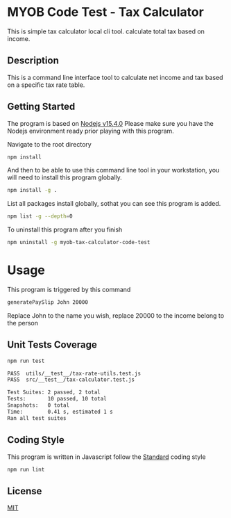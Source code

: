 # MYOB Code Test - Tax Calculator
This is simple tax calculator local cli tool. calculate total tax based on income.


## Description
This is a command line interface tool to calculate net income and tax based on a specific tax rate table.

## Getting Started
The program is based on [Nodejs v15.4.0](https://nodejs.org/en/blog/release/v15.4.0/)
Please make sure you have the Nodejs environment ready prior playing with this program.

Navigate to the root directory
```bash
npm install
```

And then to be able to use this command line tool in your workstation, you will need to install this program globally.
```bash
npm install -g .
```

List all packages install globally, sothat you can see this program is added.
```bash
npm list -g --depth=0
```

To uninstall this program after you finish
```bash
npm uninstall -g myob-tax-calculator-code-test
```

# Usage
This program is triggered by this command
```bash
generatePaySlip John 20000
```
Replace John to the name you wish, replace 20000 to the income belong to the person

## Unit Tests Coverage
```bash
npm run test
```
```bash
PASS  utils/__test__/tax-rate-utils.test.js
PASS  src/__test__/tax-calculator.test.js

Test Suites: 2 passed, 2 total
Tests:       10 passed, 10 total
Snapshots:   0 total
Time:        0.41 s, estimated 1 s
Ran all test suites
```
## Coding Style
This program is written in Javascript follow the [Standard](https://github.com/standard) coding style
```bash
npm run lint
```
## License
[MIT](https://choosealicense.com/licenses/mit/)
